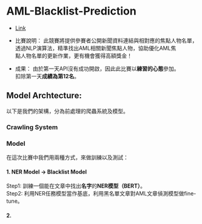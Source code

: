 # AML-Blacklist-Prediction

- [Link](https://tbrain.trendmicro.com.tw/Competitions/Details/11)

- 比賽說明：
此競賽將提供參賽者公開新聞資料連結與相對應的焦點人物名單，  
透過NLP演算法，精準找出AML相關新聞焦點人物，協助優化AML焦  
點人物名單的更新作業，更有機會獲得高額獎金！

- 成果：
由於第一天API沒有成功開啟，因此此比賽以**練習的心態**參加。  
扣除第一天**成績為第12名**。

## Model Archtecture:
以下是我們的架構，分為前處理的爬蟲系統及模型。

### Crawling System


### Model
在這次比賽中我們用兩種方式，來做訓練以及測試：
#### 1. NER Model -> Blacklist Model
Step1: 訓練一個能在文章中找出**名字**的**NER模型（BERT）**。  
Step2: 利用NER任務模型當作基底，利用黑名單文章對AML文章偵測模型做fine-tune。

#### 2. 
